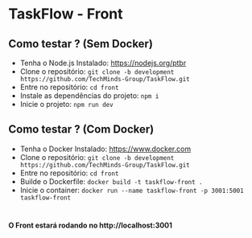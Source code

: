 # TaskFlow - Front

## Como testar ? (Sem Docker)
* Tenha o Node.js Instalado: https://nodejs.org/ptbr
* Clone o repositório: `git clone -b development https://github.com/TechMinds-Group/TaskFlow.git`
* Entre no repositório: `cd front`
* Instale as dependências do projeto: `npm i`
* Inicie o projeto: `npm run dev`

## Como testar ? (Com Docker)
* Tenha o Docker Instalado: https://www.docker.com
* Clone o repositório: `git clone -b development https://github.com/TechMinds-Group/TaskFlow.git`
* Entre no repositório: `cd front`
* Builde o Dockerfile: `docker build -t taskflow-front .`
* Inicie o container: `docker run --name taskflow-front -p 3001:5001 taskflow-front`

#

#### O Front estará rodando no http://localhost:3001
